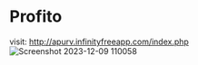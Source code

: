 # Profito
visit: http://apurv.infinityfreeapp.com/index.php
![Screenshot 2023-12-09 110058](https://github.com/Apurv090405/Profito/assets/120238040/4e540670-a707-4e4c-8e5f-6c4a70d715b4)
